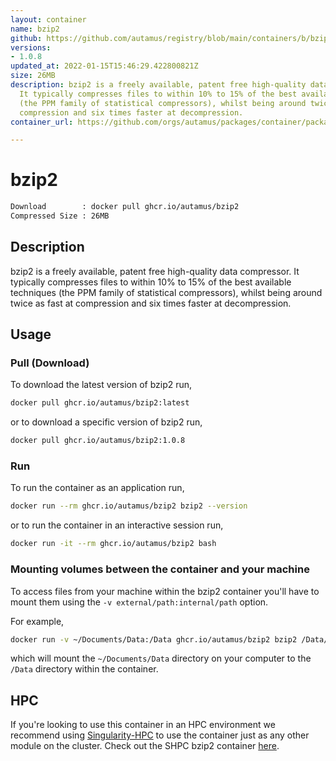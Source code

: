 ```yaml
---
layout: container
name: bzip2
github: https://github.com/autamus/registry/blob/main/containers/b/bzip2/spack.yaml
versions:
- 1.0.8
updated_at: 2022-01-15T15:46:29.422800821Z
size: 26MB
description: bzip2 is a freely available, patent free high-quality data compressor.
  It typically compresses files to within 10% to 15% of the best available techniques
  (the PPM family of statistical compressors), whilst being around twice as fast at
  compression and six times faster at decompression.
container_url: https://github.com/orgs/autamus/packages/container/package/bzip2

---
```

# bzip2
```bash 
Download        : docker pull ghcr.io/autamus/bzip2
Compressed Size : 26MB
```

## Description
bzip2 is a freely available, patent free high-quality data compressor. It typically compresses files to within 10% to 15% of the best available techniques (the PPM family of statistical compressors), whilst being around twice as fast at compression and six times faster at decompression.

## Usage
### Pull (Download)
To download the latest version of bzip2 run,

```bash
docker pull ghcr.io/autamus/bzip2:latest
```

or to download a specific version of bzip2 run,

```bash
docker pull ghcr.io/autamus/bzip2:1.0.8
```
### Run
To run the container as an application run,
```bash
docker run --rm ghcr.io/autamus/bzip2 bzip2 --version
```

or to run the container in an interactive session run,
```bash
docker run -it --rm ghcr.io/autamus/bzip2 bash
```

### Mounting volumes between the container and your machine
To access files from your machine within the bzip2 container you'll have to mount them using the `-v external/path:internal/path` option.

For example,
```bash
docker run -v ~/Documents/Data:/Data ghcr.io/autamus/bzip2 bzip2 /Data/myData.csv
```
which will mount the `~/Documents/Data` directory on your computer to the `/Data` directory within the container.

## HPC
If you're looking to use this container in an HPC environment we recommend using [Singularity-HPC](https://singularity-hpc.readthedocs.io) to use the container just as any other module on the cluster. Check out the SHPC bzip2 container [here](https://singularityhub.github.io/singularity-hpc/r/ghcr.io-autamus-bzip2/).